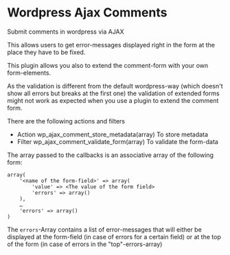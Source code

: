 # Wordpress Ajax Comments

Submit comments in wordpress via AJAX

This allows users to get error-messages displayed right in the form at the place
they have to be fixed.

This plugin allows you also to extend the comment-form with your own form-elements.

As the validation is different from the default wordpress-way (which doesn't show
all errors but breaks at the first one) the validation of extended forms might not
work as expected when you use a plugin to extend the comment form.

There are the following actions and filters

* Action wp_ajax_comment_store_metadata(array) To store metadata
* Filter wp_ajax_comment_validate_form(array) To validate the form-data

The array passed to the callbacks is an associative array of the following form:

    array(
        '<name of the form-field>' => array(
            'value' => <The value of the form field>
            'errors' => array()
        ),
        …
        'errors' => array()
    )

The ```errors```-Array contains a list of error-messages that will either be
displayed at the form-field (in case of errors for a certain field) or at the
top of the form (in case of errors in the "top"-errors-array)